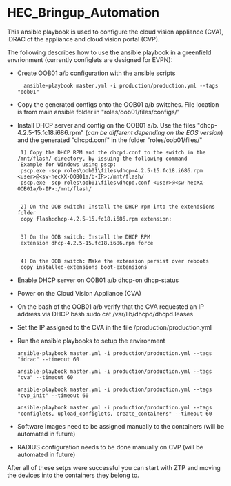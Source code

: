 # HEC_Bringup_Automation

This ansible playbook is used to configure the cloud vision appliance (CVA), iDRAC of the appliance and cloud vision portal (CVP).

The following describes how to use the ansible playbook in a greenfield envrionment (currently configlets are designed for EVPN):

- Create OOB01 a/b configuration with the ansible scripts
 		
		ansible-playbook master.yml -i production/production.yml --tags "oob01"

 - Copy the generated configs onto the OOB01 a/b switches. File location is from main ansible folder in "roles/oob01/files/configs/"
 
 - Install DHCP server and config on the OOB01 a/b. Use the files "dhcp-4.2.5-15.fc18.i686.rpm" (*can be different depending on the EOS version*) and the generated "dhcpd.conf" in the folder "roles/oob01/files/"
 
		1) Copy the DHCP RPM and the dhcpd.conf to the switch in the /mnt/flash/ directory, by issuing the following command
		Example for Windows using pscp:
		pscp.exe -scp roles\oob01\files\dhcp-4.2.5-15.fc18.i686.rpm <user>@<sw-hecXX-OOB01a/b-IP>:/mnt/flash/
		pscp.exe -scp roles\oob01\files\dhcpd.conf <user>@<sw-hecXX-OOB01a/b-IP>:/mnt/flash/


		2) On the OOB switch: Install the DHCP rpm into the extendsions folder
		copy flash:dhcp-4.2.5-15.fc18.i686.rpm extension:


		3) On the OOB switch: Install the DHCP RPM
		extension dhcp-4.2.5-15.fc18.i686.rpm force


		4) On the OOB switch: Make the extension persist over reboots
		copy installed-extensions boot-extensions
 
 
 - Enable DHCP server on OOB01 a/b
		dhcp-on
		dhcp-status 
 
 - Power on the Cloud Vision Appliance (CVA)
 
 - On the bash of the OOB01 a/b verify that the CVA requested an IP address via DHCP 
 		bash
		sudo cat /var/lib/dhcpd/dhcpd.leases

 - Set the IP assigned to the CVA in the file <ansible-home>/production/production.yml
  
 - Run the ansible playbooks to setup the environment
 
       ansible-playbook master.yml -i production/production.yml --tags "idrac" --timeout 60 

       ansible-playbook master.yml -i production/production.yml --tags "cva" --timeout 60 

       ansible-playbook master.yml -i production/production.yml --tags "cvp_init" --timeout 60 

       ansible-playbook master.yml -i production/production.yml --tags "configlets, upload_configlets, create_containers" --timeout 60 

 - Software Images need to be assigned manually to the containers (will be automated in future)
 
 - RADIUS configuration needs to be done manually on CVP (will be automated in future)


After all of these setps were successful you can start with ZTP and moving the devices into the containers they belong to. 
